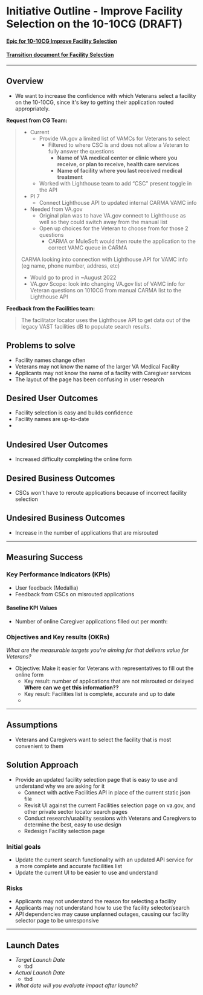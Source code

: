 # Initiative Outline - Improve Facility Selection on the 10-10CG (DRAFT)

#### [Epic for 10-10CG Improve Facility Selection](https://github.com/department-of-veterans-affairs/va.gov-team/issues/19433)
#### [Transition document for Facility Selection](https://github.com/department-of-veterans-affairs/va.gov-team/blob/master/products/caregivers/Transition%20hub/In%20progress%20features/Facility%20selection.md)

---

## Overview
* We want to increase the confidence with which Veterans select a facility on the 10-10CG, since it's key to getting their application routed appropriately.  

**Request from CG Team:**

>- Current
>     - Provide VA.gov a limited list of VAMCs for Veterans to select
>          - Filtered to where CSC is and does not allow a Veteran to fully answer the questions
>               - **Name of VA medical center or clinic where you receive, or plan to receive, health care services**
>               - **Name of facility where you last received medical treatment**
>     - Worked with Lighthouse team to add “CSC” present toggle in the API
>- PI 7
>     - Connect Lighthouse API to updated internal CARMA VAMC info
>- Needed from VA.gov
>     - Original plan was to have VA.gov connect to Lighthouse as well so they could switch away from the manual list
>     - Open up choices for the Veteran to choose from for those 2 questions
>          - CARMA or MuleSoft would then route the application to the correct VAMC queue in CARMA
>
>CARMA looking into connection with Lighthouse API for VAMC info (eg name, phone number, address, etc)
>- Would go to prod in ~August 2022
>- VA.gov Scope: look into changing VA.gov list of VAMC info for Veteran questions on 1010CG from manual CARMA list to the Lighthouse API

**Feedback from the Facilities team:**
>The facilitator locator uses the Lighthouse API to get data out of the legacy VAST facilities dB to populate search results. 

## Problems to solve

* Facility names change often
* Veterans may not know the name of the larger VA Medical Facility 
* Applicants may not know the name of a facilty with Caregiver services
* The layout of the page has been confusing in user research

 
## Desired User Outcomes
- Facility selection is easy and builds confidence
- Facility names are up-to-date
- 

## Undesired User Outcomes
- Increased difficulty completing the online form


## Desired Business Outcomes
- CSCs won't have to reroute applications because of incorrect facility selection

## Undesired Business Outcomes
- Increase in the number of applications that are misrouted 

---
## Measuring Success


### Key Performance Indicators (KPIs)

- User feedback (Medallia)
- Feedback from CSCs on misrouted applications


#### Baseline KPI Values
- Number of online Caregiver applications filled out per month:

### Objectives and Key results (OKRs)
_What are the measurable targets you're aiming for that delivers value for Veterans?_

- Objective: Make it easier for Veterans with representatives to fill out the online form
  - Key result: number of applications that are not misrouted or delayed **Where can we get this information??**
  - Key result: Facilities list is complete, accurate and up to date
  - 
  


---

## Assumptions
- Veterans and Caregivers want to select the facility that is most convenient to them

## Solution Approach
- Provide an updated facility selection page that is easy to use and understand why we are asking for it
     - Connect with active Facilities API in place of the current static json file
     - Revisit UI against the current Facilities selection page on va.gov, and other private sector locator search pages
     - Conduct research/usability sessions with Veterans and Caregivers to determine the best, easy to use design
     - Redesign Facility selection page


### Initial goals
- Update the current search functionality with an updated API service for a more complete and accurate facilities list
- Update the current UI to be easier to use and understand

### Risks
- Applicants may not understand the reason for selecting a facility
- Applicants may not understand how to use the facility selector/search
- API dependencies may cause unplanned outages, causing our facility selector page to be unresponsive


--- 


## Launch Dates
- *Target Launch Date*
  - tbd
- *Actual Launch Date* 
  - tbd
- *What date will you evaluate impact after launch?*
